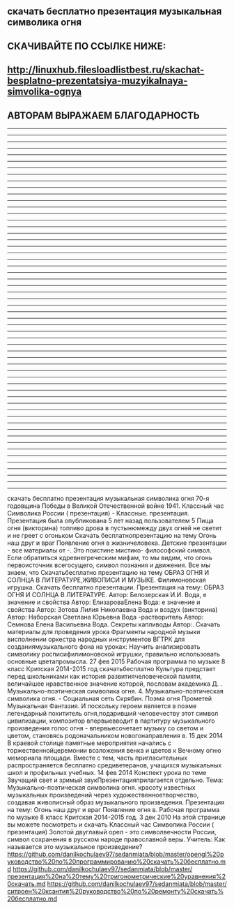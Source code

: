 скачать бесплатно презентация музыкальная символика огня
--------------------------------------------------
СКАЧИВАЙТЕ ПО ССЫЛКЕ НИЖЕ:
--------------------------------------------------
http://linuxhub.filesloadlistbest.ru/skachat-besplatno-prezentatsiya-muzyikalnaya-simvolika-ognya
--------------------------------------------------
АВТОРАМ ВЫРАЖАЕМ БЛАГОДАРНОСТЬ
--------------------------------------------------
--------------------------------------------------
--------------------------------------------------
--------------------------------------------------
--------------------------------------------------
--------------------------------------------------
--------------------------------------------------
--------------------------------------------------
--------------------------------------------------
--------------------------------------------------
--------------------------------------------------
--------------------------------------------------
--------------------------------------------------
--------------------------------------------------
--------------------------------------------------
--------------------------------------------------
--------------------------------------------------
--------------------------------------------------
--------------------------------------------------
--------------------------------------------------
--------------------------------------------------
--------------------------------------------------
--------------------------------------------------
--------------------------------------------------
--------------------------------------------------
--------------------------------------------------
--------------------------------------------------
--------------------------------------------------
--------------------------------------------------
--------------------------------------------------
--------------------------------------------------
--------------------------------------------------
--------------------------------------------------
--------------------------------------------------
--------------------------------------------------
--------------------------------------------------
--------------------------------------------------
--------------------------------------------------
--------------------------------------------------
--------------------------------------------------
--------------------------------------------------
--------------------------------------------------
--------------------------------------------------
--------------------------------------------------
--------------------------------------------------
--------------------------------------------------
--------------------------------------------------
--------------------------------------------------
--------------------------------------------------
--------------------------------------------------
--------------------------------------------------
--------------------------------------------------
--------------------------------------------------
--------------------------------------------------
--------------------------------------------------
--------------------------------------------------
--------------------------------------------------
скачать бесплатно презентация музыкальная символика огня 70-я годовщина Победы в Великой Отечественной войне 1941. Классный час Символика России ( презентация) - Классные. презентация. Презентация была опубликована 5 лет назад пользователем  5 Пища огня (викторина) топливо дрова в пустынюмежду двух огней не светит и не греет с огоньком  Скачать бесплатнопрезентацию на тему Огонь  наш друг и враг Появление огня в жизничеловека. Детские презентации - все материалы от -. Это поистине мистико- философский символ. Если обратиться кдревнегреческим мифам, то мы видим, что огонь  первоисточник всегосущего, символ познания и движения. Все мы знаем, что  Скачатьбесплатно презентацию на тему ОБРАЗ ОГНЯ И СОЛНЦА В ЛИТЕРАТУРЕ,ЖИВОПИСИ И МУЗЫКЕ. Филимоновская игрушка. Скачать бесплатно презентации. Презентация на тему: ОБРАЗ ОГНЯ И СОЛНЦА В ЛИТЕРАТУРЕ. Автор: Белозерская И.И. Вода, е значение и свойства Автор: ЕлизароваЕлена  Вода: е значение и свойства Автор: Зотова Лилия Николаевна Вода и воздух (викторина) Автор: Наборская Светлана Юрьевна  Вода -растворитель Автор: Семнова Елена Васильевна  Вода. Секреты капливоды Автор:. Скачать материалы для проведения урока  Фрагменты народной музыки висполнении оркестра народных инструментов ВГТРК для созданиямузыкального фона на уроках:  Научить анализировать символику росписифилимоновской игрушки, правильно использовать основные цветапромысла. 27 фев 2015  Рабочая программа по музыке 8 класс Критская 2014-2015 год  скачатьбесплатно  Культура предстает перед школьниками как история развитиячеловеческой памяти, величайшее нравственное значение которой, пословам академика Д. . Музыкально-поэтическая символика огня. 4. Музыкально-поэтическая символика огня. - Социальная сеть
Скрябин. Поэма огня Прометей  Музыкальная Фантазия. И поскольку героем является в поэме легендарный похититель огня,подаривший человечеству этот символ цивилизации, композитор впервыевводит в партитуру музыкального произведения голос огня - впервыесочетает музыку со светом и цветом, становясь родоначальником новогонаправления в. 15 дек 2014  В краевой столице памятные мероприятия начались с торжественнойцеремонии возложения венка и цветов к Вечному огню мемориала площади. Вместе с тем, часть пригласительных распространяется бесплатно средиветеранов, учащихся музыкальных школ и профильных учебных. 14 фев 2014  Конспект урока по теме Звучащий свет и зримый звукПрезентацияприлагается отдельно.  Тема: Музыкально-поэтическая символика огня. красоту известных музыкальных произведений через художественноетворчество, создавая живописный образ музыкального произведения. Презентация на тему: Огонь  наш друг и враг Появление огня в. Рабочая программа по музыке 8 класс Критская 2014-2015 год. 3 дек 2010  На этой странице вы можете посмотреть и скачать Классный час Символика России ( презентация)  Золотой двуглавый орел - это символвечности России, символ сохранения в русском народе православной веры. Учитель: Как называется это музыкальное произведение?
https://github.com/danilkochulaev97/sedanmiata/blob/master/opengl%20руководство%20по%20программированию%20скачать%20бесплатно.md
https://github.com/danilkochulaev97/sedanmiata/blob/master/презентация%20на%20тему%20тригонометрические%20уравнения%20скачать.md
https://github.com/danilkochulaev97/sedanmiata/blob/master/ситроен%20ксантия%20руководство%20по%20ремонту%20скачать%20бесплатно.md